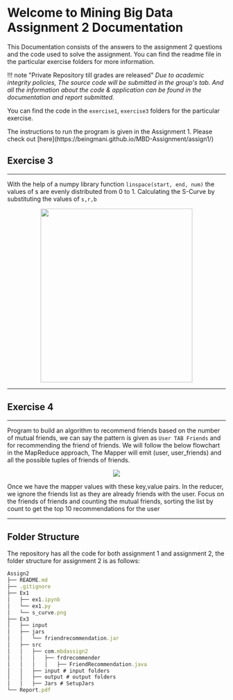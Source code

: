 # Welcome to Mining Big Data Assignment 2 Documentation

This Documentation consists of the answers to the assignment 2 questions and the code used to solve the assignment.
You can find the readme file in the particular exercise folders for more information.

!!! note "Private Repository till grades are released"
    <i>Due to academic integrity policies, The source code will be submitted in the group's tab. And all the information about the code & application can be found in the documentation and report submitted.</i>

You can find the code in the `exercise1`, `exercise3` folders for the particular exercise.

<p>The instructions to run the program is given in the Assignment 1. Please check out [here](https://beingmani.github.io/MBD-Assignment/assign1/) </p>

## Exercise 3

---

With the help of a numpy library function `linspace(start, end, num)` the values of s are evenly distributed from 0 to 1. Calculating the S-Curve by substituting the values of `s,r,b`
<p align="center">
<img src="../img/s_curve.png" width="350" height="400">
</p>

---

## Exercise 4 

--- 

Program to build an algorithm to recommend friends based on the number of mutual friends, we can say the pattern is given as `User TAB Friends` and for recommending the friend of friends. We will follow the below flowchart in the MapReduce approach, The Mapper will emit (user, user_friends) and all the possible tuples of friends of friends.

<p align="center">
<img src="../img/output.png">
</p>

Once we have the mapper values with these key,value pairs. In the reducer, we ignore the friends list as they are already friends with the user. Focus on the friends of friends and counting the mutual friends, sorting the list by count to get the top 10 recommendations for the user

---

## Folder Structure

The repository has all the code for both assignment 1 and assignment 2, the folder structure for assignment 2 is as follows:

```js
Assign2
├── README.md
├── .gitignore
├── Ex1
│   ├── ex1.ipynb
│   └── ex1.py
│   └── s_curve.png
├── Ex3
│   ├── input
│   ├── jars
│   │   └── friendrecommendation.jar
│   ├── src
│   │   ├── com.mbdassign2
│   │   │   ├── frdrecommender
│   │   │   │   ├── FriendRecommendation.java 
│   │   ├── input # input folders
│   │   ├── output # output folders 
│   │   ├── Jars # SetupJars
└── Report.pdf

```